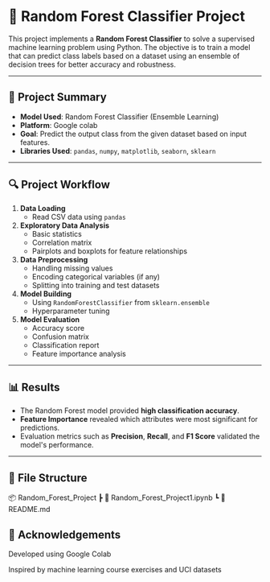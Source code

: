 # 🌲 Random Forest Classifier Project

This project implements a **Random Forest Classifier** to solve a supervised machine learning problem using Python. The objective is to train a model that can predict class labels based on a dataset using an ensemble of decision trees for better accuracy and robustness.

---

## 📌 Project Summary

- **Model Used**: Random Forest Classifier (Ensemble Learning)
- **Platform**: Google colab
- **Goal**: Predict the output class from the given dataset based on input features.
- **Libraries Used**: `pandas`, `numpy`, `matplotlib`, `seaborn`, `sklearn`

---

## 🔍 Project Workflow

1. **Data Loading**
   - Read CSV data using `pandas`
2. **Exploratory Data Analysis**
   - Basic statistics
   - Correlation matrix
   - Pairplots and boxplots for feature relationships
3. **Data Preprocessing**
   - Handling missing values
   - Encoding categorical variables (if any)
   - Splitting into training and test datasets
4. **Model Building**
   - Using `RandomForestClassifier` from `sklearn.ensemble`
   - Hyperparameter tuning
5. **Model Evaluation**
   - Accuracy score
   - Confusion matrix
   - Classification report
   - Feature importance analysis

---

## 📊 Results

- The Random Forest model provided **high classification accuracy**.
- **Feature Importance** revealed which attributes were most significant for predictions.
- Evaluation metrics such as **Precision**, **Recall**, and **F1 Score** validated the model's performance.

---

## 📁 File Structure

📦 Random_Forest_Project
┣ 📜 Random_Forest_Project1.ipynb
┗ 📄 README.md

## 🙌 Acknowledgements
Developed using Google Colab

Inspired by machine learning course exercises and UCI datasets
